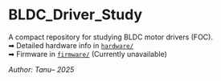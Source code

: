 # BLDC_Driver_Study

A compact repository for studying BLDC motor drivers (FOC).  
➡ Detailed hardware info in [`hardware/`](hardware/)  
➡ Firmware in [`firmware/`](BLDC_Driver_Study/firmware/Ver0.1) (Currently unavailable)

*Author: Tanu– 2025*
